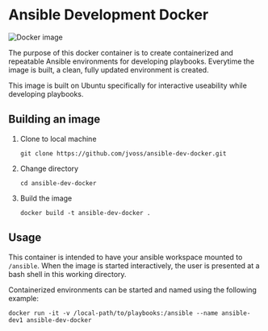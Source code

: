 # Ansible Development Docker
![Docker image](https://github.com/jvoss/ansible-dev-docker/workflows/Docker%20image/badge.svg)

The purpose of this docker container is to create containerized and repeatable 
Ansible environments for developing playbooks. Everytime the image is built, a 
clean, fully updated environment is created.

This image is built on Ubuntu specifically for interactive useability while
developing playbooks.

## Building an image

1. Clone to local machine
   
    `git clone https://github.com/jvoss/ansible-dev-docker.git`

2. Change directory

    `cd ansible-dev-docker`

3. Build the image
   
    `docker build -t ansible-dev-docker .`

## Usage

This container is intended to have your ansible workspace mounted to
`/ansible`. When the image is started interactively, the user is presented
at a bash shell in this working directory.

Containerized environments can be started and named using the following
example:

`docker run -it -v /local-path/to/playbooks:/ansible --name ansible-dev1 ansible-dev-docker`
